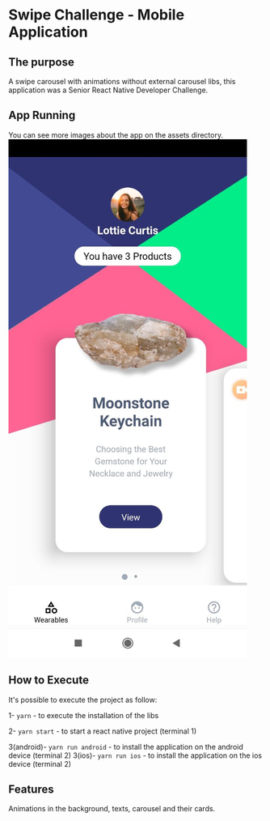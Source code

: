 # Swipe Challenge - Mobile Application

## The purpose
A swipe carousel with animations without external carousel libs, this application was a Senior React Native Developer Challenge.

## App Running
You can see more images about the app on the assets directory.
<img src="https://github.com/Gisleude/swipechallengeapp/blob/master/assets/1.jpeg"
     alt="First Image"
     style="float: center; margin-right: 10px;" />
## How to Execute
It's possible to execute the project as follow:

1- `yarn` - to execute the installation of the libs

2- `yarn start` - to start a react native project (terminal 1)

3(android)- `yarn run android` - to install the application on the android device (terminal 2)
3(ios)- `yarn run ios` - to install the application on the ios device (terminal 2)
## Features
Animations in the background, texts, carousel and their cards.

